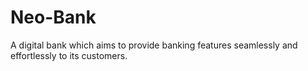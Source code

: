 # Neo-Bank
A digital bank which aims to provide banking features seamlessly and effortlessly to its customers.
